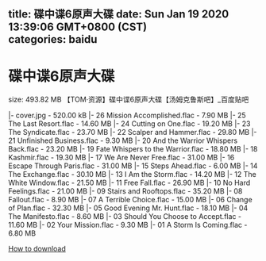 
title: 碟中谍6原声大碟
date: Sun Jan 19 2020 13:39:06 GMT+0800 (CST)    
categories: baidu
---

# 碟中谍6原声大碟
size: 493.82 MB
 【TOM·资源】碟中谍6原声大碟【汤姆克鲁斯吧】_百度贴吧
 
|- cover.jpg - 520.00 kB
|- 26 Mission Accomplished.flac - 7.90 MB
|- 25 The Last Resort.flac - 14.60 MB
|- 24 Cutting on One.flac - 19.20 MB
|- 23 The Syndicate.flac - 23.70 MB
|- 22 Scalper and Hammer.flac - 29.80 MB
|- 21 Unfinished Business.flac - 9.30 MB
|- 20 And the Warrior Whispers Back.flac - 23.20 MB
|- 19 Fate Whispers to the Warrior.flac - 18.80 MB
|- 18 Kashmir.flac - 19.30 MB
|- 17 We Are Never Free.flac - 31.00 MB
|- 16 Escape Through Paris.flac - 31.00 MB
|- 15 Steps Ahead.flac - 6.00 MB
|- 14 The Exchange.flac - 30.10 MB
|- 13 I Am the Storm.flac - 14.20 MB
|- 12 The White Window.flac - 21.50 MB
|- 11 Free Fall.flac - 26.90 MB
|- 10 No Hard Feelings.flac - 21.00 MB
|- 09 Stairs and Rooftops.flac - 35.20 MB
|- 08 Fallout.flac - 8.90 MB
|- 07 A Terrible Choice.flac - 15.00 MB
|- 06 Change of Plan.flac - 32.30 MB
|- 05 Good Evening Mr. Hunt.flac - 18.10 MB
|- 04 The Manifesto.flac - 8.60 MB
|- 03 Should You Choose to Accept.flac - 11.60 MB
|- 02 Your Mission.flac - 9.30 MB
|- 01 A Storm Is Coming.flac - 6.80 MB

[How to download](https://bpcam.bemobtrk.com/go/2ceec3aa-1ca2-46d6-b9ff-aaa5c184517c?jno=615)
